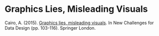 # Graphics Lies, Misleading Visuals

Cairo, A. (2015). [Graphics lies, misleading visuals](https://faculty.ucmerced.edu/jvevea/classes/Spark/readings/Cairo2015_Chapter_GraphicsLiesMisleadingVisuals.pdf). In New Challenges for Data Design (pp. 103-116). Springer London.